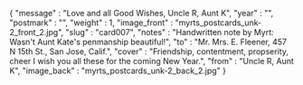 {
  "message" : "Love and all Good Wishes, Uncle R, Aunt K",
  "year" : "",
  "postmark" : "",
  "weight" : 1,
  "image_front" : "myrts_postcards_unk-2_front_2.jpg",
  "slug" : "card007",
  "notes" : "Handwritten note by Myrt: Wasn't Aunt Kate's penmanship beautiful!",
  "to" : "Mr. Mrs. E. Fleener, 457 N 15th St., San Jose, Calif.",
  "cover" : "Friendship, contentment, propserity, cheer I wish you all these for the coming New Year.",
  "from" : "Uncle R, Aunt K",
  "image_back" : "myrts_postcards_unk-2_back_2.jpg"
}
